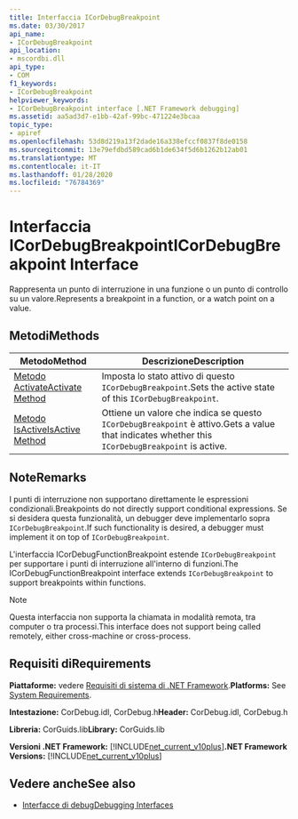 ```yaml
---
title: Interfaccia ICorDebugBreakpoint
ms.date: 03/30/2017
api_name:
- ICorDebugBreakpoint
api_location:
- mscordbi.dll
api_type:
- COM
f1_keywords:
- ICorDebugBreakpoint
helpviewer_keywords:
- ICorDebugBreakpoint interface [.NET Framework debugging]
ms.assetid: aa5ad3d7-e1bb-42af-99bc-471224e3bcaa
topic_type:
- apiref
ms.openlocfilehash: 53d8d219a13f2dade16a338efccf0837f8de0158
ms.sourcegitcommit: 13e79efdbd589cad6b1de634f5d6b1262b12ab01
ms.translationtype: MT
ms.contentlocale: it-IT
ms.lasthandoff: 01/28/2020
ms.locfileid: "76784369"
---
```

# <a name="icordebugbreakpoint-interface"></a><span data-ttu-id="02ae5-102">Interfaccia ICorDebugBreakpoint</span><span class="sxs-lookup"><span data-stu-id="02ae5-102">ICorDebugBreakpoint Interface</span></span>

<span data-ttu-id="02ae5-103">Rappresenta un punto di interruzione in una funzione o un punto di controllo su un valore.</span><span class="sxs-lookup"><span data-stu-id="02ae5-103">Represents a breakpoint in a function, or a watch point on a value.</span></span>  
  
## <a name="methods"></a><span data-ttu-id="02ae5-104">Metodi</span><span class="sxs-lookup"><span data-stu-id="02ae5-104">Methods</span></span>  
  
|<span data-ttu-id="02ae5-105">Metodo</span><span class="sxs-lookup"><span data-stu-id="02ae5-105">Method</span></span>|<span data-ttu-id="02ae5-106">Descrizione</span><span class="sxs-lookup"><span data-stu-id="02ae5-106">Description</span></span>|  
|------------|-----------------|  
|[<span data-ttu-id="02ae5-107">Metodo Activate</span><span class="sxs-lookup"><span data-stu-id="02ae5-107">Activate Method</span></span>](icordebugbreakpoint-activate-method.md)|<span data-ttu-id="02ae5-108">Imposta lo stato attivo di questo `ICorDebugBreakpoint`.</span><span class="sxs-lookup"><span data-stu-id="02ae5-108">Sets the active state of this `ICorDebugBreakpoint`.</span></span>|  
|[<span data-ttu-id="02ae5-109">Metodo IsActive</span><span class="sxs-lookup"><span data-stu-id="02ae5-109">IsActive Method</span></span>](icordebugbreakpoint-isactive-method.md)|<span data-ttu-id="02ae5-110">Ottiene un valore che indica se questo `ICorDebugBreakpoint` è attivo.</span><span class="sxs-lookup"><span data-stu-id="02ae5-110">Gets a value that indicates whether this `ICorDebugBreakpoint` is active.</span></span>|  
  
## <a name="remarks"></a><span data-ttu-id="02ae5-111">Note</span><span class="sxs-lookup"><span data-stu-id="02ae5-111">Remarks</span></span>  
 <span data-ttu-id="02ae5-112">I punti di interruzione non supportano direttamente le espressioni condizionali.</span><span class="sxs-lookup"><span data-stu-id="02ae5-112">Breakpoints do not directly support conditional expressions.</span></span> <span data-ttu-id="02ae5-113">Se si desidera questa funzionalità, un debugger deve implementarlo sopra `ICorDebugBreakpoint`.</span><span class="sxs-lookup"><span data-stu-id="02ae5-113">If such functionality is desired, a debugger must implement it on top of `ICorDebugBreakpoint`.</span></span>  
  
 <span data-ttu-id="02ae5-114">L'interfaccia ICorDebugFunctionBreakpoint estende `ICorDebugBreakpoint` per supportare i punti di interruzione all'interno di funzioni.</span><span class="sxs-lookup"><span data-stu-id="02ae5-114">The ICorDebugFunctionBreakpoint interface extends `ICorDebugBreakpoint` to support breakpoints within functions.</span></span>  
  
> [!NOTE]
> <span data-ttu-id="02ae5-115">Questa interfaccia non supporta la chiamata in modalità remota, tra computer o tra processi.</span><span class="sxs-lookup"><span data-stu-id="02ae5-115">This interface does not support being called remotely, either cross-machine or cross-process.</span></span>  
  
## <a name="requirements"></a><span data-ttu-id="02ae5-116">Requisiti di</span><span class="sxs-lookup"><span data-stu-id="02ae5-116">Requirements</span></span>  
 <span data-ttu-id="02ae5-117">**Piattaforme:** vedere [Requisiti di sistema di .NET Framework](../../../../docs/framework/get-started/system-requirements.md).</span><span class="sxs-lookup"><span data-stu-id="02ae5-117">**Platforms:** See [System Requirements](../../../../docs/framework/get-started/system-requirements.md).</span></span>  
  
 <span data-ttu-id="02ae5-118">**Intestazione:** CorDebug.idl, CorDebug.h</span><span class="sxs-lookup"><span data-stu-id="02ae5-118">**Header:** CorDebug.idl, CorDebug.h</span></span>  
  
 <span data-ttu-id="02ae5-119">**Libreria:** CorGuids.lib</span><span class="sxs-lookup"><span data-stu-id="02ae5-119">**Library:** CorGuids.lib</span></span>  
  
 <span data-ttu-id="02ae5-120">**Versioni .NET Framework:** [!INCLUDE[net_current_v10plus](../../../../includes/net-current-v10plus-md.md)]</span><span class="sxs-lookup"><span data-stu-id="02ae5-120">**.NET Framework Versions:** [!INCLUDE[net_current_v10plus](../../../../includes/net-current-v10plus-md.md)]</span></span>  
  
## <a name="see-also"></a><span data-ttu-id="02ae5-121">Vedere anche</span><span class="sxs-lookup"><span data-stu-id="02ae5-121">See also</span></span>

- [<span data-ttu-id="02ae5-122">Interfacce di debug</span><span class="sxs-lookup"><span data-stu-id="02ae5-122">Debugging Interfaces</span></span>](debugging-interfaces.md)
